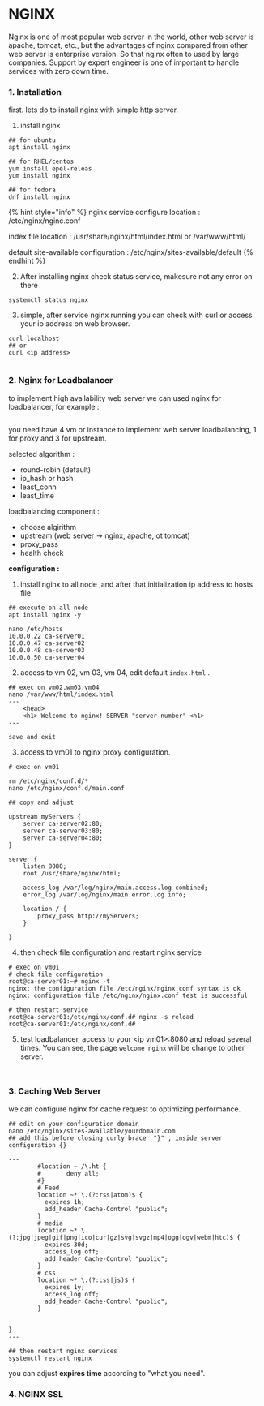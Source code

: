 # NGINX

Nginx is one of most popular web server in the world, other web server is apache, tomcat, etc., but the advantages of nginx compared from other web server is enterprise version. So that nginx often to used by large companies. Support by expert engineer is one of important to handle services with  zero down time.&#x20;

### 1. Installation

first. lets do to install nginx with simple http server.

1. install nginx&#x20;

```
## for ubuntu
apt install nginx

## for RHEL/centos 
yum install epel-releas
yum install nginx

## for fedora 
dnf install nginx
```

{% hint style="info" %}
nginx service configure location : /etc/nginx/nginc.conf

index file location : /usr/share/nginx/html/index.html or /var/www/html/

default site-available configuration : /etc/nginx/sites-available/default
{% endhint %}

2. After installing nginx check status service, makesure not any error on there

```
systemctl status nginx
```

3. simple, after service nginx running you can check with curl or access your ip address on web browser.

```
curl localhost
## or
curl <ip address>
```

<figure><img src="../../.gitbook/assets/image (21).png" alt=""><figcaption></figcaption></figure>



### 2. Nginx for Loadbalancer

to implement high availability web server we can used nginx for loadbalancer, for example :



<img src="../../.gitbook/assets/file.excalidraw (1).svg" alt="" class="gitbook-drawing">

you need have 4 vm or instance to implement web server loadbalancing, 1 for proxy and 3 for upstream.

selected algorithm :&#x20;

* round-robin (default)
* ip\_hash or hash
* least\_conn
* least\_time

loadbalancing component :&#x20;

* choose algirithm&#x20;
* upstream (web server -> nginx, apache, ot tomcat)
* proxy\_pass
* health check&#x20;

**configuration :**&#x20;

1. install nginx to all node ,and after that initialization ip address to hosts file&#x20;

```
## execute on all node
apt install nginx -y

nano /etc/hosts
10.0.0.22 ca-server01
10.0.0.47 ca-server02
10.0.0.48 ca-server03
10.0.0.50 ca-server04
```

2. access to vm 02, vm 03, vm 04, edit default `index.html` .

```
## exec on vm02,wm03,vm04
nano /var/www/html/index.html
---
    <head>
    <h1> Welcome to nginx! SERVER "server number" <h1>
---

save and exit
```

3. access to vm01 to nginx proxy configuration.

```
# exec on vm01

rm /etc/nginx/conf.d/*
nano /etc/nginx/conf.d/main.conf

## copy and adjust 

upstream myServers {
    server ca-server02:80;
    server ca-server03:80;
    server ca-server04:80;
}

server {
    listen 8080;
    root /usr/share/nginx/html;

    access_log /var/log/nginx/main.access.log combined;
    error_log /var/log/nginx/main.error.log info;

    location / {
        proxy_pass http://myServers;
    }

}
```

4. then check file configuration and restart nginx service&#x20;

```
# exec on vm01
# check file configuration
root@ca-server01:~# nginx -t
nginx: the configuration file /etc/nginx/nginx.conf syntax is ok
nginx: configuration file /etc/nginx/nginx.conf test is successful

# then restart service 
root@ca-server01:/etc/nginx/conf.d# nginx -s reload
root@ca-server01:/etc/nginx/conf.d#
```

5. test loadbalancer, access to your \<ip vm01>:8080 and reload several times. You can see, the page `welcome nginx` will be change to other server.

<figure><img src="../../.gitbook/assets/image (23).png" alt=""><figcaption></figcaption></figure>

<figure><img src="../../.gitbook/assets/image (24).png" alt=""><figcaption></figcaption></figure>

### 3. Caching Web Server

we can configure nginx for cache request to optimizing performance.

```
## edit on your configuration domain 
nano /etc/nginx/sites-available/yourdomain.com
## add this before closing curly brace  "}" , inside server configuration {}

---
        #location ~ /\.ht {
        #       deny all;
        #}
        # Feed
        location ~* \.(?:rss|atom)$ {
          expires 1h;
          add_header Cache-Control "public";
        }
        # media
        location ~* \.(?:jpg|jpeg|gif|png|ico|cur|gz|svg|svgz|mp4|ogg|ogv|webm|htc)$ {
          expires 30d;
          access_log off;
          add_header Cache-Control "public";
        }
        # css
        location ~* \.(?:css|js)$ {
          expires 1y;
          access_log off;
          add_header Cache-Control "public";
        }


}
---

## then restart nginx services
systemctl restart nginx
```

you can adjust **expires time** according to "what you need".

### 4. NGINX SSL

